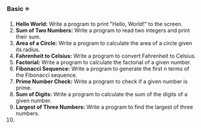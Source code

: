 ### Basic ⭐
1. **Hello World:** Write a program to print "Hello, World!" to the screen.
2. **Sum of Two Numbers:** Write a program to read two integers and print their sum.
3. **Area of a Circle:** Write a program to calculate the area of a circle given its radius.
4. **Fahrenheit to Celsius:** Write a program to convert Fahrenheit to Celsius.
5. **Factorial:** Write a program to calculate the factorial of a given number.
6. **Fibonacci Sequence:** Write a program to generate the first n terms of the Fibonacci sequence.
7. **Prime Number Check:** Write a program to check if a given number is prime.
8. **Sum of Digits:** Write a program to calculate the sum of the digits of a given number.
9. **Largest of Three Numbers:** Write a program to find the largest of three numbers.
10.